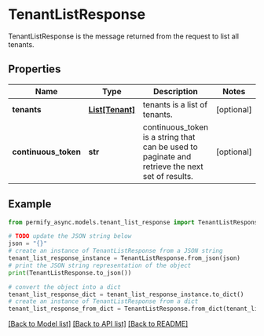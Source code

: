 # TenantListResponse

TenantListResponse is the message returned from the request to list all tenants.

## Properties

Name | Type | Description | Notes
------------ | ------------- | ------------- | -------------
**tenants** | [**List[Tenant]**](Tenant.md) | tenants is a list of tenants. | [optional] 
**continuous_token** | **str** | continuous_token is a string that can be used to paginate and retrieve the next set of results. | [optional] 

## Example

```python
from permify_async.models.tenant_list_response import TenantListResponse

# TODO update the JSON string below
json = "{}"
# create an instance of TenantListResponse from a JSON string
tenant_list_response_instance = TenantListResponse.from_json(json)
# print the JSON string representation of the object
print(TenantListResponse.to_json())

# convert the object into a dict
tenant_list_response_dict = tenant_list_response_instance.to_dict()
# create an instance of TenantListResponse from a dict
tenant_list_response_from_dict = TenantListResponse.from_dict(tenant_list_response_dict)
```
[[Back to Model list]](../README.md#documentation-for-models) [[Back to API list]](../README.md#documentation-for-api-endpoints) [[Back to README]](../README.md)


